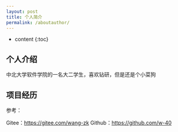 ```yaml
---
layout: post
title: 个人简介
permalink: /aboutauthor/
---
```


* content
  {:toc}


个人介绍
-----------------------------------------------------------------
中北大学软件学院的一名大二学生，喜欢钻研，但是还是个小菜狗

项目经历
-----------------------------------------------------------------
参考：

Gitee：https://gitee.com/wang-zk
Github：https://github.com/w-40




